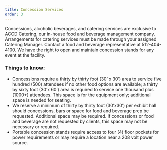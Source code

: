 ```yaml
---
title: Concession Services
order: 3
---
```


Concessions, alcoholic beverages, and catering services are exclusive to ACCD Catering, our in-house food and beverage management company. Arrangements for catering services must be made through your assigned Catering Manager. Contact a food and beverage representative at 512-404- 4100. We have the right to open and maintain concession stands for any event at the facility.

### Things to know:

- Concessions require a thirty by thirty foot (30’ x 30’) area to service five hundred (500) attendees if no other food options are available; a thirty by sixty foot (30’x 60’) area is required to service one thousand plus (1000+) attendees. This space is for the equipment only; additional space is needed for seating.
- We reserve a minimum of thirty by thirty foot (30’x30’) per exhibit hall should concessions, bars or space for food and beverage prep be requested.  Additional space may be required. If concessions or food and beverage are not requested by clients, this space may not be necessary or required.
- Portable concession stands require access to four (4) floor pockets for power requirements or may require a location near a 208 volt power source.
